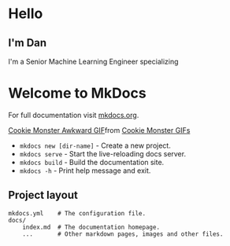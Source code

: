 # Hello
## I'm Dan

I'm a Senior Machine Learning Engineer specializing 

# Welcome to MkDocs

For full documentation visit [mkdocs.org](https://www.mkdocs.org).

<div class="tenor-gif-embed" data-postid="4620166402889367110" data-share-method="host" data-aspect-ratio="0.74498" data-width="100%"><a href="https://tenor.com/view/cookie-monster-awkward-im-here-gif-4620166402889367110">Cookie Monster Awkward GIF</a>from <a href="https://tenor.com/search/cookie+monster-gifs">Cookie Monster GIFs</a></div> <script type="text/javascript" async src="https://tenor.com/embed.js"></script>

* `mkdocs new [dir-name]` - Create a new project.
* `mkdocs serve` - Start the live-reloading docs server.
* `mkdocs build` - Build the documentation site.
* `mkdocs -h` - Print help message and exit.

## Project layout

    mkdocs.yml    # The configuration file.
    docs/
        index.md  # The documentation homepage.
        ...       # Other markdown pages, images and other files.
